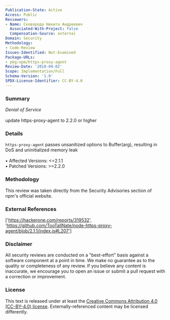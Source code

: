 ```yaml
---
Publication-State: Active
Access: Public
Reviewers:
- Name: Сковорода Никита Андреевич
  Associated-With-Project: false
  Compensation-Source: external
Domain: Security
Methodology:
- Code-Review
Issues-Identified: Not-Examined
Package-URLs:
- pkg:npm/https-proxy-agent
Review-Date: '2018-04-02'
Scope: Implementation/Full
Schema-Version: '1.0'
SPDX-License-Identifier: CC-BY-4.0
---
```

### Summary
*Denial of Service*<br><br>update https-proxy-agent to 2.2.0 or higher
### Details
`https-proxy-agent` passes unsanitized options to Buffer(arg), resulting in DoS and uninitialized memory leak
<br><br>• Affected Versions: <=2.1.1
<br>• Patched Versions: >=2.2.0
### Methodology
This review was taken directly from the Security Advisories section of npm's official website.
### External References
['https://hackerone.com/reports/319532', 'https://github.com/TooTallNate/node-https-proxy-agent/blob/2.1.1/index.js#L207']
### Disclaimer
All security reviews are conducted on a "best-effort" basis against a software component at a point in time. We make no guarantee as to the quality or completeness of any review. If you believe any content is inaccurate, we encourage you to open an issue or submit a pull request with a correction or improvement.
### License
This text is released under at least the [Creative Commons Attribution 4.0 (CC-BY-4.0) license](https://creativecommons.org/licenses/by/4.0/legalcode.txt). Externally-referenced content may be licensed differently.
